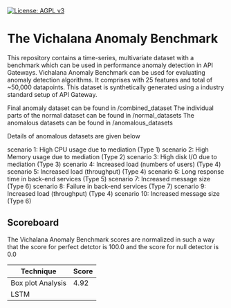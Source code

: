 [![License: AGPL v3](https://img.shields.io/badge/License-AGPL%20v3-blue.svg)](https://www.gnu.org/licenses/agpl-3.0)

# The Vichalana Anomaly Benchmark
This repository contains a time-series, multivariate dataset with a benchmark which can be used in performance anomaly detection in API Gateways. 
Vichalana Anomaly Benchmark can be used for evaluating anomaly detection algorithms. It comprises with 25 features and total of 
~50,000 datapoints. This dataset is synthetically generated using a industry standard setup of API Gateway.

Final anomaly dataset can be found in /combined_dataset
The individual parts of the normal dataset can be found in /normal_datasets
The anomalous datasets can be found in /anomalous_datasets

Details of  anomalous datasets are given below

scenario 1: High CPU usage due to mediation (Type 1)
scenario 2: High Memory usage due to mediation (Type 2)
scenario 3: High disk I/O due to mediation (Type 3)
scenario 4: Increased load  (numbers of users) (Type 4)
scenario 5: Increased load (throughput) (Type 4)
scenario 6: Long response time in back-end services  (Type 5)
scenario 7: Increased message size (Type 6)
scenario 8: Failure in back-end services (Type 7)
scenario 9: Increased load (throughput) (Type 4)
scenario 10: Increased message size (Type 6)

## Scoreboard
The Vichalana Anomaly Benchmark scores are normalized in such a way that the score for perfect detctor is 100.0 and the score for null detector is 0.0

Technique | Score
------------ | -------------
Box plot Analysis | 4.92
LSTM |
